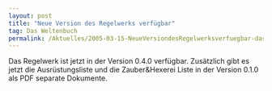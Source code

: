```yaml
---
layout: post
title: "Neue Version des Regelwerks verfügbar"
tag: Das Weltenbuch
permalink: /Aktuelles/2005-03-15-NeueVersiondesRegelwerksverfuegbar-dasweltenbuch
---
```


Das Regelwerk ist jetzt in der Version 0.4.0 verfügbar. Zusätzlich gibt es jetzt die Ausrüstungsliste und die Zauber&amp;Hexerei Liste in der Version 0.1.0 als PDF separate Dokumente.


